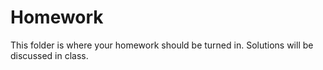Homework
========

This folder is where your homework should be turned in. Solutions will be discussed in class.